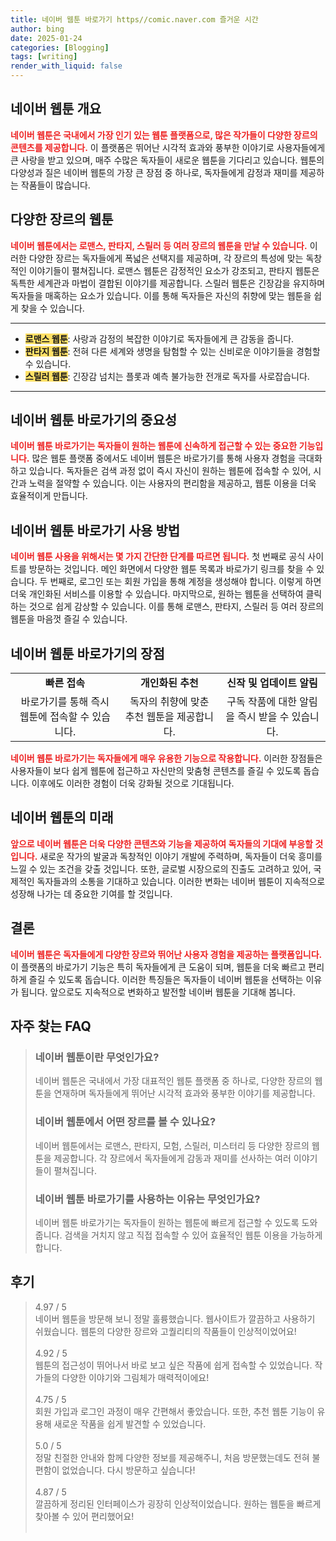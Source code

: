 ```yaml
---
title: 네이버 웹툰 바로가기 https//comic.naver.com 즐거운 시간
author: bing
date: 2025-01-24
categories: [Blogging]
tags: [writing]
render_with_liquid: false
---
```



<h2 id='네이버 웹툰 개요'>네이버 웹툰 개요</h2>

<p><b><span style="color: #ee2323;">네이버 웹툰은 국내에서 가장 인기 있는 웹툰 플랫폼으로, 많은 작가들이 다양한 장르의 콘텐츠를 제공합니다.</span></b> 이 플랫폼은 뛰어난 시각적 효과와 풍부한 이야기로 사용자들에게 큰 사랑을 받고 있으며, 매주 수많은 독자들이 새로운 웹툰을 기다리고 있습니다. 웹툰의 다양성과 질은 네이버 웹툰의 가장 큰 장점 중 하나로, 독자들에게 감정과 재미를 제공하는 작품들이 많습니다.</p>

<h2 id='다양한 장르의 웹툰'>다양한 장르의 웹툰</h2>

<p><b><span style="color: #ee2323;">네이버 웹툰에서는 로맨스, 판타지, 스릴러 등 여러 장르의 웹툰을 만날 수 있습니다.</span></b> 이러한 다양한 장르는 독자들에게 폭넓은 선택지를 제공하며, 각 장르의 특성에 맞는 독창적인 이야기들이 펼쳐집니다. 로맨스 웹툰은 감정적인 요소가 강조되고, 판타지 웹툰은 독특한 세계관과 마법이 결합된 이야기를 제공합니다. 스릴러 웹툰은 긴장감을 유지하며 독자들을 매혹하는 요소가 있습니다. 이를 통해 독자들은 자신의 취향에 맞는 웹툰을 쉽게 찾을 수 있습니다.</p>

<hr />

<ul>
    <li><b><span style="background-color: #ffe066;">로맨스 웹툰</span></b>: 사랑과 감정의 복잡한 이야기로 독자들에게 큰 감동을 줍니다.</li>
    <li><b><span style="background-color: #ffe066;">판타지 웹툰</span></b>: 전혀 다른 세계와 생명을 탐험할 수 있는 신비로운 이야기들을 경험할 수 있습니다.</li>
    <li><b><span style="background-color: #ffe066;">스릴러 웹툰</span></b>: 긴장감 넘치는 플롯과 예측 불가능한 전개로 독자를 사로잡습니다.</li>
</ul>

<hr />

<h2 id='네이버 웹툰 바로가기의 중요성'>네이버 웹툰 바로가기의 중요성</h2>

<p><b><span style="color: #ee2323;">네이버 웹툰 바로가기는 독자들이 원하는 웹툰에 신속하게 접근할 수 있는 중요한 기능입니다.</span></b> 많은 웹툰 플랫폼 중에서도 네이버 웹툰은 바로가기를 통해 사용자 경험을 극대화 하고 있습니다. 독자들은 검색 과정 없이 즉시 자신이 원하는 웹툰에 접속할 수 있어, 시간과 노력을 절약할 수 있습니다. 이는 사용자의 편리함을 제공하고, 웹툰 이용을 더욱 효율적이게 만듭니다.</p>

<h2 id='네이버 웹툰 바로가기 사용 방법'>네이버 웹툰 바로가기 사용 방법</h2>

<p><b><span style="color: #ee2323;">네이버 웹툰 사용을 위해서는 몇 가지 간단한 단계를 따르면 됩니다.</span></b> 첫 번째로 공식 사이트를 방문하는 것입니다. 메인 화면에서 다양한 웹툰 목록과 바로가기 링크를 찾을 수 있습니다. 두 번째로, 로그인 또는 회원 가입을 통해 계정을 생성해야 합니다. 이렇게 하면 더욱 개인화된 서비스를 이용할 수 있습니다. 마지막으로, 원하는 웹툰을 선택하여 클릭하는 것으로 쉽게 감상할 수 있습니다. 이를 통해 로맨스, 판타지, 스릴러 등 여러 장르의 웹툰을 마음껏 즐길 수 있습니다.</p>

<h2 id='네이버 웹툰 바로가기의 장점'>네이버 웹툰 바로가기의 장점</h2>

<table>
    <tr>
        <td style="text-align: center; height: 17px;"><b>빠른 접속</b></td>
        <td style="text-align: center; height: 17px;"><b>개인화된 추천</b></td>
        <td style="text-align: center; height: 17px;"><b>신작 및 업데이트 알림</b></td>
    </tr>
    <tr>
        <td style="text-align: center; height: 17px;">바로가기를 통해 즉시 웹툰에 접속할 수 있습니다.</td>
        <td style="text-align: center; height: 17px;">독자의 취향에 맞춘 추천 웹툰을 제공합니다.</td>
        <td style="text-align: center; height: 17px;">구독 작품에 대한 알림을 즉시 받을 수 있습니다.</td>
    </tr>
</table>

<p><b><span style="color: #ee2323;">네이버 웹툰 바로가기는 독자들에게 매우 유용한 기능으로 작용합니다.</span></b> 이러한 장점들은 사용자들이 보다 쉽게 웹툰에 접근하고 자신만의 맞춤형 콘텐츠를 즐길 수 있도록 돕습니다. 이후에도 이러한 경험이 더욱 강화될 것으로 기대됩니다.</p>

<h2 id='네이버 웹툰의 미래'>네이버 웹툰의 미래</h2>

<p><b><span style="color: #ee2323;">앞으로 네이버 웹툰은 더욱 다양한 콘텐츠와 기능을 제공하여 독자들의 기대에 부응할 것입니다.</span></b> 새로운 작가의 발굴과 독창적인 이야기 개발에 주력하며, 독자들이 더욱 흥미를 느낄 수 있는 조건을 갖출 것입니다. 또한, 글로벌 시장으로의 진출도 고려하고 있어, 국제적인 독자들과의 소통을 기대하고 있습니다. 이러한 변화는 네이버 웹툰이 지속적으로 성장해 나가는 데 중요한 기여를 할 것입니다.</p>

<h2 id='결론'>결론</h2>

<p><b><span style="color: #ee2323;">네이버 웹툰은 독자들에게 다양한 장르와 뛰어난 사용자 경험을 제공하는 플랫폼입니다.</span></b> 이 플랫폼의 바로가기 기능은 특히 독자들에게 큰 도움이 되며, 웹툰을 더욱 빠르고 편리하게 즐길 수 있도록 돕습니다. 이러한 특징들은 독자들이 네이버 웹툰을 선택하는 이유가 됩니다. 앞으로도 지속적으로 변화하고 발전할 네이버 웹툰을 기대해 봅니다.</p>


<h2 id='자주_찾는_FAQ'>자주 찾는 FAQ</h2>
<div itemscope="" itemtype="https://schema.org/FAQPage"> 
<blockquote> 
<div itemscope="" itemprop="mainEntity" itemtype="https://schema.org/Question"> 
<h3 itemprop="name">네이버 웹툰이란 무엇인가요?</h3> 
<div itemscope="" itemprop="acceptedAnswer" itemtype="https://schema.org/Answer"> 
<span itemprop="text"> 
<p>네이버 웹툰은 국내에서 가장 대표적인 웹툰 플랫폼 중 하나로, 다양한 장르의 웹툰을 연재하며 독자들에게 뛰어난 시각적 효과와 풍부한 이야기를 제공합니다.</p> 
</span> 
</div> 
</div> 
<div itemscope="" itemprop="mainEntity" itemtype="https://schema.org/Question"> 
<h3 itemprop="name">네이버 웹툰에서 어떤 장르를 볼 수 있나요?</h3> 
<div itemscope="" itemprop="acceptedAnswer" itemtype="https://schema.org/Answer"> 
<span itemprop="text"> 
<p>네이버 웹툰에서는 로맨스, 판타지, 모험, 스릴러, 미스터리 등 다양한 장르의 웹툰을 제공합니다. 각 장르에서 독자들에게 감동과 재미를 선사하는 여러 이야기들이 펼쳐집니다.</p> 
</span> 
</div> 
</div> 
<div itemscope="" itemprop="mainEntity" itemtype="https://schema.org/Question"> 
<h3 itemprop="name">네이버 웹툰 바로가기를 사용하는 이유는 무엇인가요?</h3> 
<div itemscope="" itemprop="acceptedAnswer" itemtype="https://schema.org/Answer"> 
<span itemprop="text"> 
<p>네이버 웹툰 바로가기는 독자들이 원하는 웹툰에 빠르게 접근할 수 있도록 도와 줍니다. 검색을 거치지 않고 직접 접속할 수 있어 효율적인 웹툰 이용을 가능하게 합니다.</p> 
</span> 
</div> 
</div> 
</blockquote> 
</div>
<h2 id='후기'>후기</h2>
<div itemscope itemtype="https://schema.org/Product">
  <blockquote>
  <div itemprop="review" itemscope itemtype="https://schema.org/Review">
      <div itemprop="reviewRating" itemscope itemtype="https://schema.org/Rating"> <span itemprop="ratingValue">4.97</span> / <span itemprop="bestRating">5</span> </div>
      <span itemprop="reviewBody">네이버 웹툰을 방문해 보니 정말 훌륭했습니다. 웹사이트가 깔끔하고 사용하기 쉬웠습니다. 웹툰의 다양한 장르와 고퀄리티의 작품들이 인상적이었어요!</span>
  </div>
  <br>
  <div itemprop="review" itemscope itemtype="https://schema.org/Review">
      <div itemprop="reviewRating" itemscope itemtype="https://schema.org/Rating"> <span itemprop="ratingValue">4.92</span> / <span itemprop="bestRating">5</span> </div>
      <span itemprop="reviewBody">웹툰의 접근성이 뛰어나서 바로 보고 싶은 작품에 쉽게 접속할 수 있었습니다. 작가들의 다양한 이야기와 그림체가 매력적이에요!</span>
  </div>
  <br>
  <div itemprop="review" itemscope itemtype="https://schema.org/Review">
      <div itemprop="reviewRating" itemscope itemtype="https://schema.org/Rating"> <span itemprop="ratingValue">4.75</span> / <span itemprop="bestRating">5</span> </div>
      <span itemprop="reviewBody">회원 가입과 로그인 과정이 매우 간편해서 좋았습니다. 또한, 추천 웹툰 기능이 유용해 새로운 작품을 쉽게 발견할 수 있었습니다.</span>
  </div>
  <br>
  <div itemprop="review" itemscope itemtype="https://schema.org/Review">
      <div itemprop="reviewRating" itemscope itemtype="https://schema.org/Rating"> <span itemprop="ratingValue">5.0</span> / <span itemprop="bestRating">5</span> </div>
      <span itemprop="reviewBody">정말 친절한 안내와 함께 다양한 정보를 제공해주니, 처음 방문했는데도 전혀 불편함이 없었습니다. 다시 방문하고 싶습니다!</span>
  </div>
  <br>
  <div itemprop="review" itemscope itemtype="https://schema.org/Review">
      <div itemprop="reviewRating" itemscope itemtype="https://schema.org/Rating"> <span itemprop="ratingValue">4.87</span> / <span itemprop="bestRating">5</span> </div>
      <span itemprop="reviewBody">깔끔하게 정리된 인터페이스가 굉장히 인상적이었습니다. 원하는 웹툰을 빠르게 찾아볼 수 있어 편리했어요!</span>
  </div>
  <br>
  </blockquote>
</div>
